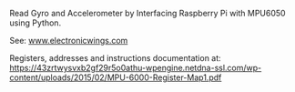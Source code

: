 Read Gyro and Accelerometer by Interfacing Raspberry Pi with MPU6050 using Python.

See: www.electronicwings.com

Registers, addresses and instructions documentation at:
    https://43zrtwysvxb2gf29r5o0athu-wpengine.netdna-ssl.com/wp-content/uploads/2015/02/MPU-6000-Register-Map1.pdf
